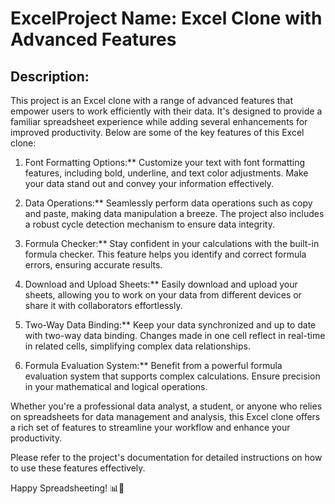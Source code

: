 # ExcelProject Name: Excel Clone with Advanced Features

Description:
--------------------------------

This project is an Excel clone with a range of advanced features that empower users to work efficiently with their data. It's designed to provide a familiar spreadsheet experience while adding several enhancements for improved productivity. Below are some of the key features of this Excel clone:

1. Font Formatting Options:** Customize your text with font formatting features, including bold, underline, and text color adjustments. Make your data stand out and convey your information effectively.

2. Data Operations:** Seamlessly perform data operations such as copy and paste, making data manipulation a breeze. The project also includes a robust cycle detection mechanism to ensure data integrity.

3. Formula Checker:** Stay confident in your calculations with the built-in formula checker. This feature helps you identify and correct formula errors, ensuring accurate results.

4. Download and Upload Sheets:** Easily download and upload your sheets, allowing you to work on your data from different devices or share it with collaborators effortlessly.

5. Two-Way Data Binding:** Keep your data synchronized and up to date with two-way data binding. Changes made in one cell reflect in real-time in related cells, simplifying complex data relationships.

6. Formula Evaluation System:** Benefit from a powerful formula evaluation system that supports complex calculations. Ensure precision in your mathematical and logical operations.

Whether you're a professional data analyst, a student, or anyone who relies on spreadsheets for data management and analysis, this Excel clone offers a rich set of features to streamline your workflow and enhance your productivity.

Please refer to the project's documentation for detailed instructions on how to use these features effectively.

Happy Spreadsheeting! 📊🚀
